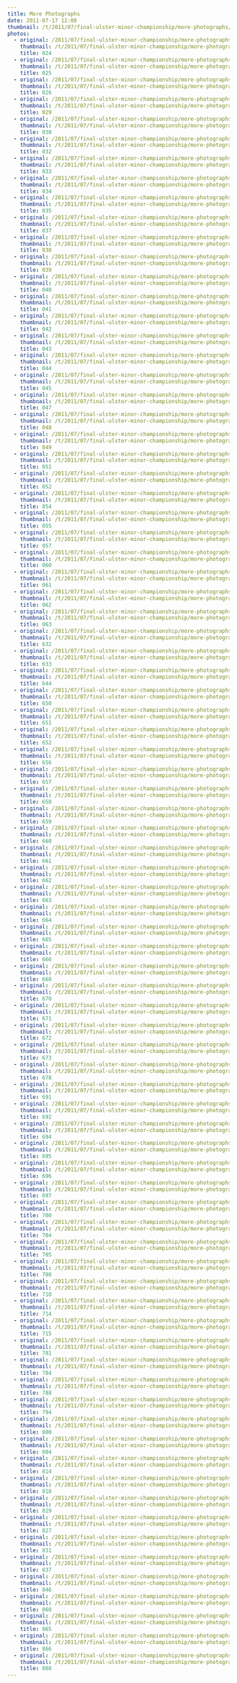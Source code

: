 ```yaml
---
title: More Photographs
date: 2011-07-17 12:00
thumbnail: /t/2011/07/final-ulster-minor-championship/more-photographs/024.jpg
photos:
  - original: /2011/07/final-ulster-minor-championship/more-photographs/024.jpg
    thumbnail: /t/2011/07/final-ulster-minor-championship/more-photographs/024.jpg
    title: 024
  - original: /2011/07/final-ulster-minor-championship/more-photographs/025.jpg
    thumbnail: /t/2011/07/final-ulster-minor-championship/more-photographs/025.jpg
    title: 025
  - original: /2011/07/final-ulster-minor-championship/more-photographs/026.jpg
    thumbnail: /t/2011/07/final-ulster-minor-championship/more-photographs/026.jpg
    title: 026
  - original: /2011/07/final-ulster-minor-championship/more-photographs/029.jpg
    thumbnail: /t/2011/07/final-ulster-minor-championship/more-photographs/029.jpg
    title: 029
  - original: /2011/07/final-ulster-minor-championship/more-photographs/030.jpg
    thumbnail: /t/2011/07/final-ulster-minor-championship/more-photographs/030.jpg
    title: 030
  - original: /2011/07/final-ulster-minor-championship/more-photographs/032.jpg
    thumbnail: /t/2011/07/final-ulster-minor-championship/more-photographs/032.jpg
    title: 032
  - original: /2011/07/final-ulster-minor-championship/more-photographs/033.jpg
    thumbnail: /t/2011/07/final-ulster-minor-championship/more-photographs/033.jpg
    title: 033
  - original: /2011/07/final-ulster-minor-championship/more-photographs/034.jpg
    thumbnail: /t/2011/07/final-ulster-minor-championship/more-photographs/034.jpg
    title: 034
  - original: /2011/07/final-ulster-minor-championship/more-photographs/035.jpg
    thumbnail: /t/2011/07/final-ulster-minor-championship/more-photographs/035.jpg
    title: 035
  - original: /2011/07/final-ulster-minor-championship/more-photographs/037.jpg
    thumbnail: /t/2011/07/final-ulster-minor-championship/more-photographs/037.jpg
    title: 037
  - original: /2011/07/final-ulster-minor-championship/more-photographs/038.jpg
    thumbnail: /t/2011/07/final-ulster-minor-championship/more-photographs/038.jpg
    title: 038
  - original: /2011/07/final-ulster-minor-championship/more-photographs/039.jpg
    thumbnail: /t/2011/07/final-ulster-minor-championship/more-photographs/039.jpg
    title: 039
  - original: /2011/07/final-ulster-minor-championship/more-photographs/040.jpg
    thumbnail: /t/2011/07/final-ulster-minor-championship/more-photographs/040.jpg
    title: 040
  - original: /2011/07/final-ulster-minor-championship/more-photographs/041.jpg
    thumbnail: /t/2011/07/final-ulster-minor-championship/more-photographs/041.jpg
    title: 041
  - original: /2011/07/final-ulster-minor-championship/more-photographs/042.jpg
    thumbnail: /t/2011/07/final-ulster-minor-championship/more-photographs/042.jpg
    title: 042
  - original: /2011/07/final-ulster-minor-championship/more-photographs/043.jpg
    thumbnail: /t/2011/07/final-ulster-minor-championship/more-photographs/043.jpg
    title: 043
  - original: /2011/07/final-ulster-minor-championship/more-photographs/044.jpg
    thumbnail: /t/2011/07/final-ulster-minor-championship/more-photographs/044.jpg
    title: 044
  - original: /2011/07/final-ulster-minor-championship/more-photographs/045.jpg
    thumbnail: /t/2011/07/final-ulster-minor-championship/more-photographs/045.jpg
    title: 045
  - original: /2011/07/final-ulster-minor-championship/more-photographs/047.jpg
    thumbnail: /t/2011/07/final-ulster-minor-championship/more-photographs/047.jpg
    title: 047
  - original: /2011/07/final-ulster-minor-championship/more-photographs/048.jpg
    thumbnail: /t/2011/07/final-ulster-minor-championship/more-photographs/048.jpg
    title: 048
  - original: /2011/07/final-ulster-minor-championship/more-photographs/049.jpg
    thumbnail: /t/2011/07/final-ulster-minor-championship/more-photographs/049.jpg
    title: 049
  - original: /2011/07/final-ulster-minor-championship/more-photographs/051.jpg
    thumbnail: /t/2011/07/final-ulster-minor-championship/more-photographs/051.jpg
    title: 051
  - original: /2011/07/final-ulster-minor-championship/more-photographs/052.jpg
    thumbnail: /t/2011/07/final-ulster-minor-championship/more-photographs/052.jpg
    title: 052
  - original: /2011/07/final-ulster-minor-championship/more-photographs/054.jpg
    thumbnail: /t/2011/07/final-ulster-minor-championship/more-photographs/054.jpg
    title: 054
  - original: /2011/07/final-ulster-minor-championship/more-photographs/055.jpg
    thumbnail: /t/2011/07/final-ulster-minor-championship/more-photographs/055.jpg
    title: 055
  - original: /2011/07/final-ulster-minor-championship/more-photographs/057.jpg
    thumbnail: /t/2011/07/final-ulster-minor-championship/more-photographs/057.jpg
    title: 057
  - original: /2011/07/final-ulster-minor-championship/more-photographs/060.jpg
    thumbnail: /t/2011/07/final-ulster-minor-championship/more-photographs/060.jpg
    title: 060
  - original: /2011/07/final-ulster-minor-championship/more-photographs/061.jpg
    thumbnail: /t/2011/07/final-ulster-minor-championship/more-photographs/061.jpg
    title: 061
  - original: /2011/07/final-ulster-minor-championship/more-photographs/062.jpg
    thumbnail: /t/2011/07/final-ulster-minor-championship/more-photographs/062.jpg
    title: 062
  - original: /2011/07/final-ulster-minor-championship/more-photographs/063.jpg
    thumbnail: /t/2011/07/final-ulster-minor-championship/more-photographs/063.jpg
    title: 063
  - original: /2011/07/final-ulster-minor-championship/more-photographs/632.jpg
    thumbnail: /t/2011/07/final-ulster-minor-championship/more-photographs/632.jpg
    title: 632
  - original: /2011/07/final-ulster-minor-championship/more-photographs/633.jpg
    thumbnail: /t/2011/07/final-ulster-minor-championship/more-photographs/633.jpg
    title: 633
  - original: /2011/07/final-ulster-minor-championship/more-photographs/644.jpg
    thumbnail: /t/2011/07/final-ulster-minor-championship/more-photographs/644.jpg
    title: 644
  - original: /2011/07/final-ulster-minor-championship/more-photographs/650.jpg
    thumbnail: /t/2011/07/final-ulster-minor-championship/more-photographs/650.jpg
    title: 650
  - original: /2011/07/final-ulster-minor-championship/more-photographs/651.jpg
    thumbnail: /t/2011/07/final-ulster-minor-championship/more-photographs/651.jpg
    title: 651
  - original: /2011/07/final-ulster-minor-championship/more-photographs/652.jpg
    thumbnail: /t/2011/07/final-ulster-minor-championship/more-photographs/652.jpg
    title: 652
  - original: /2011/07/final-ulster-minor-championship/more-photographs/656.jpg
    thumbnail: /t/2011/07/final-ulster-minor-championship/more-photographs/656.jpg
    title: 656
  - original: /2011/07/final-ulster-minor-championship/more-photographs/657.jpg
    thumbnail: /t/2011/07/final-ulster-minor-championship/more-photographs/657.jpg
    title: 657
  - original: /2011/07/final-ulster-minor-championship/more-photographs/658.jpg
    thumbnail: /t/2011/07/final-ulster-minor-championship/more-photographs/658.jpg
    title: 658
  - original: /2011/07/final-ulster-minor-championship/more-photographs/659.jpg
    thumbnail: /t/2011/07/final-ulster-minor-championship/more-photographs/659.jpg
    title: 659
  - original: /2011/07/final-ulster-minor-championship/more-photographs/660.jpg
    thumbnail: /t/2011/07/final-ulster-minor-championship/more-photographs/660.jpg
    title: 660
  - original: /2011/07/final-ulster-minor-championship/more-photographs/661.jpg
    thumbnail: /t/2011/07/final-ulster-minor-championship/more-photographs/661.jpg
    title: 661
  - original: /2011/07/final-ulster-minor-championship/more-photographs/662.jpg
    thumbnail: /t/2011/07/final-ulster-minor-championship/more-photographs/662.jpg
    title: 662
  - original: /2011/07/final-ulster-minor-championship/more-photographs/663.jpg
    thumbnail: /t/2011/07/final-ulster-minor-championship/more-photographs/663.jpg
    title: 663
  - original: /2011/07/final-ulster-minor-championship/more-photographs/664.jpg
    thumbnail: /t/2011/07/final-ulster-minor-championship/more-photographs/664.jpg
    title: 664
  - original: /2011/07/final-ulster-minor-championship/more-photographs/665.jpg
    thumbnail: /t/2011/07/final-ulster-minor-championship/more-photographs/665.jpg
    title: 665
  - original: /2011/07/final-ulster-minor-championship/more-photographs/666.jpg
    thumbnail: /t/2011/07/final-ulster-minor-championship/more-photographs/666.jpg
    title: 666
  - original: /2011/07/final-ulster-minor-championship/more-photographs/668.jpg
    thumbnail: /t/2011/07/final-ulster-minor-championship/more-photographs/668.jpg
    title: 668
  - original: /2011/07/final-ulster-minor-championship/more-photographs/670.jpg
    thumbnail: /t/2011/07/final-ulster-minor-championship/more-photographs/670.jpg
    title: 670
  - original: /2011/07/final-ulster-minor-championship/more-photographs/671.jpg
    thumbnail: /t/2011/07/final-ulster-minor-championship/more-photographs/671.jpg
    title: 671
  - original: /2011/07/final-ulster-minor-championship/more-photographs/672.jpg
    thumbnail: /t/2011/07/final-ulster-minor-championship/more-photographs/672.jpg
    title: 672
  - original: /2011/07/final-ulster-minor-championship/more-photographs/673.jpg
    thumbnail: /t/2011/07/final-ulster-minor-championship/more-photographs/673.jpg
    title: 673
  - original: /2011/07/final-ulster-minor-championship/more-photographs/678.jpg
    thumbnail: /t/2011/07/final-ulster-minor-championship/more-photographs/678.jpg
    title: 678
  - original: /2011/07/final-ulster-minor-championship/more-photographs/691.jpg
    thumbnail: /t/2011/07/final-ulster-minor-championship/more-photographs/691.jpg
    title: 691
  - original: /2011/07/final-ulster-minor-championship/more-photographs/692.jpg
    thumbnail: /t/2011/07/final-ulster-minor-championship/more-photographs/692.jpg
    title: 692
  - original: /2011/07/final-ulster-minor-championship/more-photographs/694.jpg
    thumbnail: /t/2011/07/final-ulster-minor-championship/more-photographs/694.jpg
    title: 694
  - original: /2011/07/final-ulster-minor-championship/more-photographs/695.jpg
    thumbnail: /t/2011/07/final-ulster-minor-championship/more-photographs/695.jpg
    title: 695
  - original: /2011/07/final-ulster-minor-championship/more-photographs/696.jpg
    thumbnail: /t/2011/07/final-ulster-minor-championship/more-photographs/696.jpg
    title: 696
  - original: /2011/07/final-ulster-minor-championship/more-photographs/697.jpg
    thumbnail: /t/2011/07/final-ulster-minor-championship/more-photographs/697.jpg
    title: 697
  - original: /2011/07/final-ulster-minor-championship/more-photographs/700.jpg
    thumbnail: /t/2011/07/final-ulster-minor-championship/more-photographs/700.jpg
    title: 700
  - original: /2011/07/final-ulster-minor-championship/more-photographs/704.jpg
    thumbnail: /t/2011/07/final-ulster-minor-championship/more-photographs/704.jpg
    title: 704
  - original: /2011/07/final-ulster-minor-championship/more-photographs/705.jpg
    thumbnail: /t/2011/07/final-ulster-minor-championship/more-photographs/705.jpg
    title: 705
  - original: /2011/07/final-ulster-minor-championship/more-photographs/708.jpg
    thumbnail: /t/2011/07/final-ulster-minor-championship/more-photographs/708.jpg
    title: 708
  - original: /2011/07/final-ulster-minor-championship/more-photographs/710.jpg
    thumbnail: /t/2011/07/final-ulster-minor-championship/more-photographs/710.jpg
    title: 710
  - original: /2011/07/final-ulster-minor-championship/more-photographs/714.jpg
    thumbnail: /t/2011/07/final-ulster-minor-championship/more-photographs/714.jpg
    title: 714
  - original: /2011/07/final-ulster-minor-championship/more-photographs/715.jpg
    thumbnail: /t/2011/07/final-ulster-minor-championship/more-photographs/715.jpg
    title: 715
  - original: /2011/07/final-ulster-minor-championship/more-photographs/781.jpg
    thumbnail: /t/2011/07/final-ulster-minor-championship/more-photographs/781.jpg
    title: 781
  - original: /2011/07/final-ulster-minor-championship/more-photographs/784.jpg
    thumbnail: /t/2011/07/final-ulster-minor-championship/more-photographs/784.jpg
    title: 784
  - original: /2011/07/final-ulster-minor-championship/more-photographs/788.jpg
    thumbnail: /t/2011/07/final-ulster-minor-championship/more-photographs/788.jpg
    title: 788
  - original: /2011/07/final-ulster-minor-championship/more-photographs/794.jpg
    thumbnail: /t/2011/07/final-ulster-minor-championship/more-photographs/794.jpg
    title: 794
  - original: /2011/07/final-ulster-minor-championship/more-photographs/800.jpg
    thumbnail: /t/2011/07/final-ulster-minor-championship/more-photographs/800.jpg
    title: 800
  - original: /2011/07/final-ulster-minor-championship/more-photographs/804.jpg
    thumbnail: /t/2011/07/final-ulster-minor-championship/more-photographs/804.jpg
    title: 804
  - original: /2011/07/final-ulster-minor-championship/more-photographs/814.jpg
    thumbnail: /t/2011/07/final-ulster-minor-championship/more-photographs/814.jpg
    title: 814
  - original: /2011/07/final-ulster-minor-championship/more-photographs/818.jpg
    thumbnail: /t/2011/07/final-ulster-minor-championship/more-photographs/818.jpg
    title: 818
  - original: /2011/07/final-ulster-minor-championship/more-photographs/819.jpg
    thumbnail: /t/2011/07/final-ulster-minor-championship/more-photographs/819.jpg
    title: 819
  - original: /2011/07/final-ulster-minor-championship/more-photographs/827.jpg
    thumbnail: /t/2011/07/final-ulster-minor-championship/more-photographs/827.jpg
    title: 827
  - original: /2011/07/final-ulster-minor-championship/more-photographs/831.jpg
    thumbnail: /t/2011/07/final-ulster-minor-championship/more-photographs/831.jpg
    title: 831
  - original: /2011/07/final-ulster-minor-championship/more-photographs/837.jpg
    thumbnail: /t/2011/07/final-ulster-minor-championship/more-photographs/837.jpg
    title: 837
  - original: /2011/07/final-ulster-minor-championship/more-photographs/846.jpg
    thumbnail: /t/2011/07/final-ulster-minor-championship/more-photographs/846.jpg
    title: 846
  - original: /2011/07/final-ulster-minor-championship/more-photographs/860.jpg
    thumbnail: /t/2011/07/final-ulster-minor-championship/more-photographs/860.jpg
    title: 860
  - original: /2011/07/final-ulster-minor-championship/more-photographs/865.jpg
    thumbnail: /t/2011/07/final-ulster-minor-championship/more-photographs/865.jpg
    title: 865
  - original: /2011/07/final-ulster-minor-championship/more-photographs/866.jpg
    thumbnail: /t/2011/07/final-ulster-minor-championship/more-photographs/866.jpg
    title: 866
  - original: /2011/07/final-ulster-minor-championship/more-photographs/868.jpg
    thumbnail: /t/2011/07/final-ulster-minor-championship/more-photographs/868.jpg
    title: 868
---
```

